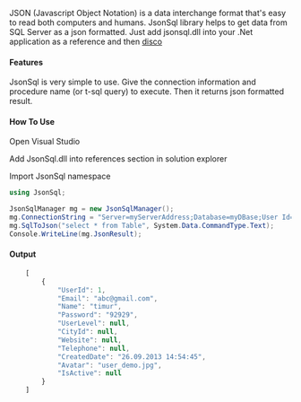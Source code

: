 JSON (Javascript Object Notation) is a data interchange format that's easy to read both computers and humans. JsonSql library helps to get data from SQL Server as a json formatted. Just add jsonsql.dll into your .Net application as a reference and then [disco](http://youtu.be/UkSPUDpe0U8?t=10s)

#### Features

JsonSql is very simple to use. Give the connection information and procedure name (or t-sql query) to execute. 
Then it returns json formatted result.

#### How To Use
Open Visual Studio

Add JsonSql.dll into references section in solution explorer

Import JsonSql namespace
```csharp
using JsonSql;
```

```csharp
JsonSqlManager mg = new JsonSqlManager();
mg.ConnectionString = "Server=myServerAddress;Database=myDBase;User Id=myUsername;Password=***;";
mg.SqlToJson("select * from Table", System.Data.CommandType.Text);
Console.WriteLine(mg.JsonResult);
```

#### Output

```js
    [
        {
            "UserId": 1,
            "Email": "abc@gmail.com",
            "Name": "timur",
            "Password": "92929",
            "UserLevel": null,
            "CityId": null,
            "Website": null,
            "Telephone": null,
            "CreatedDate": "26.09.2013 14:54:45",
            "Avatar": "user_demo.jpg",
            "IsActive": null
        }
    ]
```
